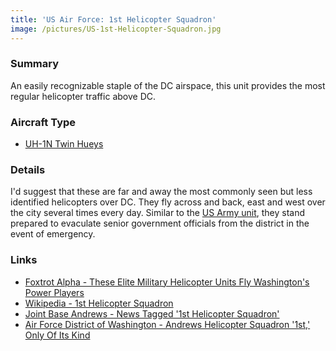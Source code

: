 ```yaml
---
title: 'US Air Force: 1st Helicopter Squadron'
image: /pictures/US-1st-Helicopter-Squadron.jpg
---
```


### Summary

An easily recognizable staple of the DC airspace, this unit provides the most regular helicopter traffic above DC.  

### Aircraft Type
* [UH-1N Twin Hueys](https://en.wikipedia.org/wiki/Bell_UH-1N_Twin_Huey)

### Details

I'd suggest that these are far and away the most commonly seen but less identified helicopters over DC. They fly across and back, east and west over the city several times every day.  Similar to the [US Army unit](https://helicoptersofdc.com/helicopters/us-army-12th-aviation-battalion/), they stand prepared to evaculate senior government officials from the district in the event of emergency.  

### Links
* [Foxtrot Alpha - These Elite Military Helicopter Units Fly Washington's Power Players](https://foxtrotalpha.jalopnik.com/these-elite-military-helicopter-units-fly-washingtons-p-1704260996)
* [Wikipedia - 1st Helicopter Squadron](https://en.wikipedia.org/wiki/1st_Helicopter_Squadron)
* [Joint Base Andrews - News Tagged '1st Helicopter Squadron'](https://www.jba.af.mil/News/Tag/73997/1st-helicopter-squadron/)
* [Air Force District of Washington - Andrews Helicopter Squadron '1st,' Only Of Its Kind](https://www.afdw.af.mil/News/Features/Display/Article/336361/andrews-helicopter-squadron-1st-only-of-its-kind/)
